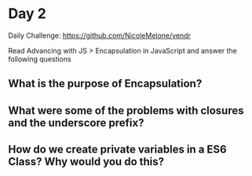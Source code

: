 # Day 2

Daily Challenge: https://github.com/NicoleMelone/vendr

Read Advancing with JS > Encapsulation in JavaScript and answer the following questions

## What is the purpose of Encapsulation?


## What were some of the problems with closures and the underscore prefix?

## How do we create private variables in a ES6 Class? Why would you do this?